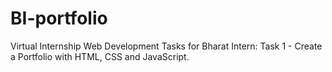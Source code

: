 # BI-portfolio
Virtual Internship Web Development Tasks for Bharat Intern: Task 1 - Create a Portfolio with HTML, CSS and JavaScript.
